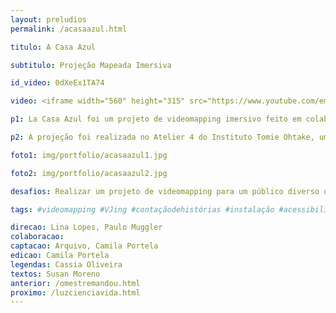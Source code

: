 ```yaml
---
layout: preludios
permalink: /acasaazul.html

titulo: A Casa Azul

subtitulo: Projeção Mapeada Imersiva

id_video: 0dXeEx1TA74

video: <iframe width="560" height="315" src="https://www.youtube.com/embed/0dXeEx1TA74" frameborder="0" allow="accelerometer; autoplay; encrypted-media; gyroscope; picture-in-picture" allowfullscreen></iframe>

p1: La Casa Azul foi um projeto de videomapping imersivo feito em colaboração com o Núcleo Educativo do Instituto Tomie Ohtake para a exposição Frida Kahlo, realizada em 2015. O projeto contou com a projeção de cenários que acompanharam a contação de histórias para crianças com deficiência visual e crianças sem nenhuma deficiência visual, ilustrando a aplicação de tecnologia para ampliar o alcance da arte de forma inclusiva.

p2: A projeção foi realizada no Atelier 4 do Instituto Tomie Ohtake, uma sala em forma de semicircunferência. Com 6 projetores, um cenário do quarto de Frida Kahlo surgia de forma mágica na parede, levando o público a se sentir dentro de um ambiente fantástico. A contadora de histórias Andi Rubinstein trouxe para o texto a audiodescrição, descrevendo as cenas projetadas. Foram feitas também animações com ilustrações escaneadas que acompanhavam a performance, além de um sistema interativo em que as pessoas podiam desenhar digitalmente sobre uma imagem de Frida. Além da performance, as projeções também se tornaram uma instalação para o público em geral que visitava a exposição.

foto1: img/portfolio/acasaazul1.jpg

foto2: img/portfolio/acasaazul2.jpg

desafios: Realizar um projeto de videomapping para um público diverso que incluía deficientes visuais; construção 3D de um cenário utilizando diversos projetores; produzir conteúdo de VJing próprio incluindo ilustrações e animações.

tags: #videomapping #VJing #contaçãodehistórias #instalação #acessibilidade 

direcao: Lina Lopes, Paulo Muggler
colaboracao: 
captacao: Arquivo, Camila Portela
edicao: Camila Portela
legendas: Cassia Oliveira
textos: Susan Moreno
anterior: /omestremandou.html
proximo: /luzcienciavida.html
---
```

